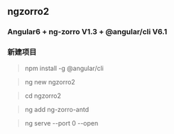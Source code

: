 ## ngzorro2

### Angular6 + ng-zorro V1.3 + @angular/cli V6.1

### 新建项目
> npm install -g @angular/cli

> ng new ngzorro2

> cd ngzorro2

> ng add ng-zorro-antd

> ng serve --port 0 --open


